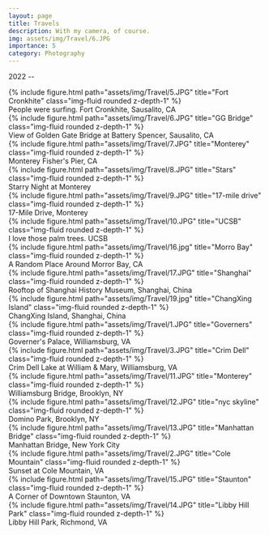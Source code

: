 ```yaml
---
layout: page
title: Travels
description: With my camera, of course.
img: assets/img/Travel/6.JPG
importance: 5
category: Photography
---
```

2022 -- 

<div class="row">
    <div class="col-sm-0 mt-3 mt-md-0 mx-auto">
        {% include figure.html path="assets/img/Travel/5.JPG" title="Fort Cronkhite" class="img-fluid rounded z-depth-1" %}
    </div>
</div>
<div class="caption">
    People were surfing. Fort Cronkhite, Sausalito, CA
</div>

<div class="row">
    <div class="col-sm-0 mt-3 mt-md-0 mx-auto">
        {% include figure.html path="assets/img/Travel/6.JPG" title="GG Bridge" class="img-fluid rounded z-depth-1" %}
    </div>
</div>
<div class="caption">
    View of Golden Gate Bridge at Battery Spencer, Sausalito, CA
</div>

<div class="row">
    <div class="col-sm-0 mt-3 mt-md-0 mx-auto">
        {% include figure.html path="assets/img/Travel/7.JPG" title="Monterey" class="img-fluid rounded z-depth-1" %}
    </div>
</div>
<div class="caption">
    Monterey Fisher's Pier, CA
</div>
<div class="row">
    <div class="col-sm-0 mt-3 mt-md-0 mx-auto">
        {% include figure.html path="assets/img/Travel/8.JPG" title="Stars" class="img-fluid rounded z-depth-1" %}
    </div>
</div>
<div class="caption">
    Starry Night at Monterey
</div>
<div class="row">
    <div class="col-sm-0 mt-3 mt-md-0 mx-auto">
        {% include figure.html path="assets/img/Travel/9.JPG" title="17-mile drive" class="img-fluid rounded z-depth-1" %}
    </div>
</div>
<div class="caption">
    17-Mile Drive, Monterey
</div>
<div class="row">
    <div class="col-sm-0 mt-3 mt-md-0 mx-auto">
        {% include figure.html path="assets/img/Travel/10.JPG" title="UCSB" class="img-fluid rounded z-depth-1" %}
    </div>
</div>
<div class="caption">
    I love those palm trees. UCSB
</div>
<div class="row">
    <div class="col-sm-0 mt-3 mt-md-0 mx-auto">
        {% include figure.html path="assets/img/Travel/16.jpg" title="Morro Bay" class="img-fluid rounded z-depth-1" %}
    </div>
</div>
<div class="caption">
   A Random Place Around Morror Bay, CA
</div>
<div class="row">
    <div class="col-sm-0 mt-3 mt-md-0 mx-auto">
        {% include figure.html path="assets/img/Travel/17.JPG" title="Shanghai" class="img-fluid rounded z-depth-1" %}
    </div>
</div>
<div class="caption">
    Rooftop of Shanghai History Museum, Shanghai, China
</div>
<div class="row">
    <div class="col-sm-0 mt-3 mt-md-0 mx-auto">
        {% include figure.html path="assets/img/Travel/19.jpg" title="ChangXing Island" class="img-fluid rounded z-depth-1" %}
    </div>
</div>
<div class="caption">
    ChangXing Island, Shanghai, China
</div>
<div class="row">
    <div class="col-sm-0 mt-3 mt-md-0 mx-auto">
        {% include figure.html path="assets/img/Travel/1.JPG" title="Governers" class="img-fluid rounded z-depth-1" %}
    </div>
</div>
<div class="caption">
    Governer's Palace, Williamsburg, VA
</div>
<div class="row">
    <div class="col-sm-0 mt-3 mt-md-0 mx-auto">
        {% include figure.html path="assets/img/Travel/3.JPG" title="Crim Dell" class="img-fluid rounded z-depth-1" %}
    </div>
</div>
<div class="caption">
    Crim Dell Lake at William & Mary, Williamsburg, VA
</div>
<div class="row">
    <div class="col-sm-0 mt-3 mt-md-0 mx-auto">
        {% include figure.html path="assets/img/Travel/11.JPG" title="Monterey" class="img-fluid rounded z-depth-1" %}
    </div>
</div>
<div class="caption">
    Williamsburg Bridge, Brooklyn, NY
</div>
<div class="row">
    <div class="col-sm-0 mt-3 mt-md-0 mx-auto">
        {% include figure.html path="assets/img/Travel/12.JPG" title="nyc skyline" class="img-fluid rounded z-depth-1" %}
    </div>
</div>
<div class="caption">
    Domino Park, Brooklyn, NY
</div>
<div class="row">
    <div class="col-sm-0 mt-3 mt-md-0 mx-auto">
        {% include figure.html path="assets/img/Travel/13.JPG" title="Manhattan Bridge" class="img-fluid rounded z-depth-1" %}
    </div>
</div>
<div class="caption">
    Manhattan Bridge, New York City
</div>

<div class="row">
    <div class="col-sm-0 mt-3 mt-md-0 mx-auto">
        {% include figure.html path="assets/img/Travel/2.JPG" title="Cole Mountain" class="img-fluid rounded z-depth-1" %}
    </div>
</div>
<div class="caption">
    Sunset at Cole Mountain, VA
</div>

<div class="row">
    <div class="col-sm-0 mt-3 mt-md-0 mx-auto">
        {% include figure.html path="assets/img/Travel/15.JPG" title="Staunton" class="img-fluid rounded z-depth-1" %}
    </div>
</div>
<div class="caption">
    A Corner of Downtown Staunton, VA
</div>

<div class="row">
    <div class="col-sm-0 mt-3 mt-md-0 mx-auto">
        {% include figure.html path="assets/img/Travel/14.JPG" title="Libby Hill Park" class="img-fluid rounded z-depth-1" %}
    </div>
</div>
<div class="caption">
    Libby Hill Park, Richmond, VA
</div>
